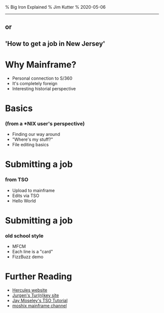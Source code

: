% Big Iron Explained
% Jim Kutter
% 2020-05-06

---
## or
## 'How to get a job in New Jersey'

# Why Mainframe?

* Personal connection to S/360
* It's completely foreign
* Interesting historial perspective

# Basics
### (from a *NIX user's perspective)

* Finding our way around
* "Where's my stuff?"
* File editing basics

# Submitting a job
### from TSO

* Upload to mainframe
* Edits via TSO
* Hello World

# Submitting a job
### old school style

* MFCM
* Each line is a "card"
* FizzBuzz demo

# Further Reading

* [Hercules website](http://www.hercules-390.org/)
* [Jurgen's Tur(n)key site](http://wotho.ethz.ch/tk4-/)
* [Jay Moseley's TSO Tutorial](http://www.jaymoseley.com/hercules/tso_tutor/tsotutor.htm)
* [moshix mainframe channel](https://www.youtube.com/user/moshe5760)
